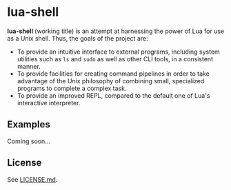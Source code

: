 lua-shell
=========

**lua-shell** (working title) is an attempt at harnessing the power of Lua for use as a
Unix shell. Thus, the goals of the project are:

* To provide an intuitive interface to external programs, including system utilities such as `ls` and `sudo` as well as other CLI tools, in a consistent manner.
* To provide facilities for creating command pipelines in order to take advantage of the Unix philosophy of combining small, specialized programs to complete a complex task.
* To provide an improved REPL, compared to the default one of Lua's interactive interpreter.


Examples
--------

Coming soon...


License
-------
See [LICENSE.md](LICENSE.md).
